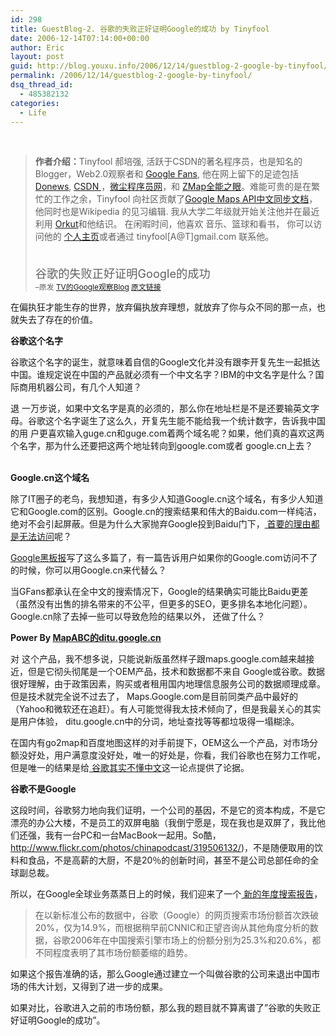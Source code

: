 ```yaml
---
id: 298
title: GuestBlog-2. 谷歌的失败正好证明Google的成功 by Tinyfool
date: 2006-12-14T07:14:00+00:00
author: Eric
layout: post
guid: http://blog.youxu.info/2006/12/14/guestblog-2-google-by-tinyfool/
permalink: /2006/12/14/guestblog-2-google-by-tinyfool/
dsq_thread_id:
  - 485382132
categories:
  - Life
---
```

<span class="gmail_quote"><br /> </span>
  


> <span style="font-weight: bold;">作者介绍：</span>Tinyfool 郝培强, 活跃于CSDN的著名程序员，也是知名的Blogger，Web2.0观察者和   <a href="http://www.tinydust.net/tinygoogle/" target="_blank" onclick="return top.js.OpenExtLink(window,event,this)">Google Fans</a>, 他在网上留下的足迹包括 <a href="http://blog.donews.com/tinyfool/" target="_blank" onclick="return top.js.OpenExtLink(window,event,this)">Donews</a>, <a href="http://blog.csdn.net/tinydust" target="_blank" onclick="return top.js.OpenExtLink(window,event,this)">CSDN </a>，<a href="http://www.tinydust.net/" target="_blank" onclick="return top.js.OpenExtLink(window,event,this)">微尘程序员网</a>，和    <a href="http://www.zmap.org/" target="_blank" onclick="return top.js.OpenExtLink(window,event,this)">ZMap全能之眼</a>。难能可贵的是在繁忙的工作之余，Tinyfool 向社区贡献了<a href="http://www.zmap.org/doc/maps/documentation/" target="_blank" onclick="return top.js.OpenExtLink(window,event,this)">Google Maps API中文同步文档</a>， 他同时也是Wikipedia 的见习编辑. 我从大学二年级就开始关注他并在最近利用 <a href="http://www.orkut.com/" target="_blank" onclick="return top.js.OpenExtLink(window,event,this)">Orkut</a>和他结识。 在闲暇时间，他喜欢 音乐、篮球和看书， 你可以访问他的  <a href="http://www.tinydust.net/" target="_blank" onclick="return top.js.OpenExtLink(window,event,this)">个人主页</a>或者通过 tinyfool[A@T]gmail.com 联系他。 </p><div>
  <span class="q" id="q_10f814e14394b131_1"></span><span style="font-size:130%;"><br /> 谷歌的失败正好证明Google的成功<br /> </span><span style="font-size:85%;">&#8211;原发 <a href="http://www.tinydust.net/tinygoogle/" target="_blank" onclick="return top.js.OpenExtLink(window,event,this)"> TV的Google观察Blog</a> <a href="http://www.tinydust.net/tinygoogle/2006/12/google.html" target="_blank" onclick="return top.js.OpenExtLink(window,event,this)">原文链接</a><br /> </span></p> 
  
  <p>
    <span style="font-style: italic;"></span><span style="font-style: italic;"></span><span style="font-style: italic;"></span>在偏执狂才能生存的世界，放弃偏执放弃理想，就放弃了你与众不同的那一点，也就失去了存在的价值。
  </p>
  
  <p>
    <span style="font-weight: bold;"> 谷歌这个名字</span>
  </p>
  
  <p>
    谷歌这个名字的诞生，就意味着自信的Google文化并没有跟李开复先生一起抵达中国。谁规定说在中国的产品就必须有一个中文名字？IBM的中文名字是什么？国际商用机器公司，有几个人知道？
  </p>
  
  <p>
    退 一万步说，如果中文名字是真的必须的，那么你在地址栏是不是还要输英文字母。谷歌这个名字诞生了这么久，开复先生能不能给我一个统计数字，告诉我中国的用 户更喜欢输入guge.cn和guge.com着两个域名呢？如果，他们真的喜欢这两个名字，那为什么还要把这两个地址转向到google.com或者 google.cn上去？
  </p>
  
  <p>
    <span style="font-weight: bold;"><br /> Google.cn这个域名</span>
  </p>
  
  <p>
    除了IT圈子的老鸟，我想知道，有多少人知道Google.cn这个域名，有多少人知道它和Google.com的区别。Google.cn的搜索结果和伟大的Baidu.com一样纯洁，绝对不会引起屏蔽。但是为什么大家抛弃Google投到Baidu门下，<a href="http://blog.donews.com/aigaogao/archive/2006/12/12/1095170.aspx" target="_blank" onclick="return top.js.OpenExtLink(window,event,this)"> 首要的理由都是无法访问</a>呢？
  </p>
  
  <p>
    <a href="http://www.googlechinablog.com/" target="_blank" onclick="return top.js.OpenExtLink(window,event,this)">Google黑板报</a>写了这么多篇了，有一篇告诉用户如果你的Google.com访问不了的时候，你可以用Google.cn来代替么？
  </p>
  
  <p>
    当GFans都承认在全中文的搜索情况下，Google的结果确实可能比Baidu更差（虽然没有出售的排名带来的不公平，但更多的SEO，更多排名本地化问题）。 Google.cn除了去掉一些可以导致危险的结果以外， 还做了什么？
  </p>
  
  <p>
    <span style="font-weight: bold;">Power By <a href="http://mapabc%e7%9a%84ditu.google.cn/" target="_blank" onclick="return top.js.OpenExtLink(window,event,this)">MapABC的ditu.google.cn</a></span>
  </p>
  
  <p>
    对 这个产品，我不想多说，只能说新版虽然样子跟maps.google.com越来越接近，但是它彻头彻尾是一个OEM产品，技术和数据都不来自 Google或谷歌。数据很好理解，由于政策因素，购买或者租用国内地理信息服务公司的数据顺理成章。但是技术就完全说不过去了， Maps.Google.com是目前同类产品中最好的（Yahoo和微软还在追赶）。有人可能觉得我太技术倾向了，但是我最关心的其实是用户体验， ditu.google.cn中的分词，地址查找等等都垃圾得一塌糊涂。
  </p>
  
  <p>
    在国内有go2map和百度地图这样的对手前提下，OEM这么一个产品，对市场分额没好处，用户满意度没好处，唯一的好处是，你看，我们谷歌也在努力工作呢，但是唯一的结果是给<a href="http://blog.devep.net/virushuo/2006/12/11/post_45.html" target="_blank" onclick="return top.js.OpenExtLink(window,event,this)"> 谷歌其实不懂中文</a>这一论点提供了论据。
  </p>
  
  <p>
    <span style="font-weight: bold;">谷歌不是Google</span>
  </p>
  
  <p>
    这段时间，谷歌努力地向我们证明，一个公司的基因，不是它的资本构成，不是它漂亮的办公大楼，不是员工的双屏电脑（我倒宁愿是，现在我也是双屏了，我比他们还强，我有一台PC和一台MacBook一起用。So酷，<a href="http://www.flickr.com/photos/chinapodcast/319506132/" target="_blank" onclick="return top.js.OpenExtLink(window,event,this)"> http://www.flickr.com/photos/chinapodcast/319506132/</a>)，不是随便取用的饮料和食品，不是高薪的大厨，不是20％的创新时间，甚至不是公司总部任命的全球副总裁。
  </p>
  
  <p>
    所以，在Google全球业务蒸蒸日上的时候，我们迎来了一个<a href="http://www.donews.com/Content/200612/07ab28546619461fa2a9c80edfd11869.shtm" target="_blank" onclick="return top.js.OpenExtLink(window,event,this)"> 新的年度搜索报告</a>，
  </p>
  
  <blockquote>
    <p>
      在以新标准公布的数据中，谷歌（Google）的网页搜索市场份额首次跌破20%，仅为14.9%，而根据稍早前CNNIC和正望咨询从其他角度分析的数据，谷歌2006年在中国搜索引擎市场上的份额分别为25.3%和20.6%，都不同程度表明了其市场份额萎缩的趋势。
    </p>
  </blockquote>
  
  <p>
    如果这个报告准确的话，那么Google通过建立一个叫做谷歌的公司来退出中国市场的伟大计划，又得到了进一步的成果。
  </p>
  
  <p>
    如果对比，谷歌进入之前的市场份额，那么我的题目就不算离谱了&#8221;谷歌的失败正好证明Google的成功&#8221;。
  </p>
</div>